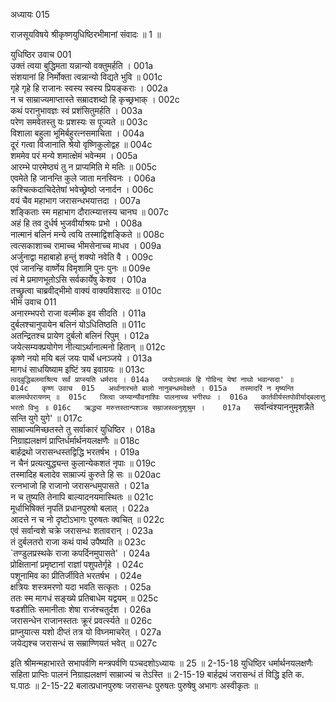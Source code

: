 अध्यायः 015

राजसूयविषये श्रीकृष्णयुधिष्ठिरभीमानां संवादः ॥ 1 ॥
	
युधिष्ठिर उवाच 	001  
उक्तं त्वया बुद्धिमता यन्नान्यो वक्तुमर्हति ।	001a  
संशयानां हि निर्मोक्ता त्वन्नान्यो विद्यते भुवि ॥	001c  
गृहे गृहे हि राजानः स्वस्य स्वस्य प्रियङ्कराः ।	002a  
न च साम्राज्यमाप्तास्ते सम्रादशब्दो हि कृच्छ्रभाक् ।	002c  
कथं परानुभावज्ञः स्वं प्रशंसितुमर्हति ।	003a  
परेण समवेतस्तु यः प्रशस्यः स पूज्यते ॥	003c  
विशाला बहुला भूमिर्बहुरत्नसमाचिता ।	004a  
दूरं गत्वा विजानाति श्रेयो वृष्णिकुलोद्वह ॥	004c  
शममेव परं मन्ये शमात्क्षेमं भवेन्मम ।	005a  
आरम्भे पारमेष्ठ्यं तु न प्राप्यमिति मे मतिः ॥	005c  
एवमेते हि जानन्ति कुले जाता मनस्विनः ।	006a  
कश्चित्कदाचिदेतेषां भवेच्छ्रेष्ठो जनार्दन ।	006c  
वयं चैव महाभाग जरासन्धभयात्तदा ।	007a  
शङ्किताः स्म महाभाग दौरात्म्यात्तस्य चानघ ॥	007c  
अहं हि तव दुर्धर्ष भुजवीर्याश्रयः प्रभो ।	008a  
नात्मानं बलिनं मन्ये त्वयि तस्माद्विशङ्किते ॥	008c  
त्वत्सकाशाच्च रामाच्च भीमसेनाच्च माधव ।	009a  
अर्जुनाद्वा महाबाहो हन्तुं शक्यो नवेति वै ।	009c  
एवं जानन्हि वार्ष्णेय विमृशामि पुनः पुनः ॥	009e  
त्वं मे प्रमाणभूतोऽसि सर्वकार्येषु केशव ।	010a  
तच्छ्रुत्वा चाब्रवीद्भीमो वाक्यं वाक्यविशारदः ॥	010c  
भीम उवाच 	011  
अनारम्भपरो राजा वल्मीक इव सीदति ।	011a  
दुर्बलश्चानुपायेन बलिनं योऽधितिष्ठति ॥	011c  
अतन्द्रितश्च प्रायेण दुर्बलो बलिनं रिपुम् ।	012a  
जयेत्सम्यक्प्रयोगेण नीत्याऽर्थानात्मनो हितान् ॥	012c  
कृष्णे नयो मयि बलं जयः पार्थे धनञ्जये ।	013a  
मागधं साधयिष्याम इष्टिं त्रय इवाग्रयः ॥	013c  
`त्वद्बुद्धिबलमाश्रित्य सर्वं प्राप्स्यति धर्मराद ।	014a  
जयोऽस्माकं हि गोविन्द येषां नाथो भवान्सदा' ॥	014c  
कृष्ण उवाच 	015  
अर्थानारभते बालो नानुबन्धमवेक्षते ।	015a  
तस्मादरिं न मृष्यन्ति बालमर्थपरायणम् ॥	015c  
जित्वा जय्यान्यौवनाश्विः पालनाच्च भगीरथः ।	016a  
कार्तवीर्यस्तपोवीर्याद्बलात्तु भरतो विभुः ॥	016c  
ऋद्ध्या मरुत्तस्तान्पशञ्च सम्राजस्त्वनुशुश्रुम ।	017a  
`सर्वान्वंश्याननुमृशन्नैते सन्ति युगे युगे' ॥	017c  
साम्राज्यमिच्छतस्ते तु सर्वाकारं युधिष्ठिर ।	018a  
निग्राह्यलक्षणं प्राप्तिर्धर्मार्थनयलक्षणैः ॥	018c  
बार्हद्रथो जरासन्धस्तद्विद्धि भरतर्षभ ।	019a  
न चैनं प्रत्यत्युद्ध्यन्त कुलान्येकशतं नृपाः ॥	019c  
तस्मादिह बलादेव साम्राज्यं कुरुते हि सः ॥	020ac  
रत्नभाजो हि राजानो जरासन्धमुपासते ।	021a  
न च तुष्यति तेनापि बाल्यादनयमास्थितः ॥	021c  
मूर्धाभिषिक्तं नृपतिं प्रधानपुरुषो बलात् ।	022a  
आदत्ते न च नो दृष्टोऽभागः पुरुषतः क्वचित् ॥	022c  
एवं सर्वान्वशे चक्रे जरासन्धः शतावरान् ।	023a  
तं दुर्बलतरो राजा कथं पार्थ उपैष्यति ॥	023c  
`तण्डुलप्रस्थके राजा कपर्दिनमुपासते' ।	024a  
प्रोक्षितानां प्रमृष्टानां राज्ञां पशुपतेर्गृहे ।	024c  
पशूनामिव का प्रीतिर्जीविते भरतर्षभ । 	024e  
क्षत्रियः शस्त्रमरणो यदा भवति सत्कृतः ।	025a  
ततः स्म मागधं सङ्ख्ये प्रतिबाधेम यद्वयम् ॥	025c  
षडशीतिः समानीताः शेषा राजंश्चतुर्दश ।	026a  
जरासन्धेन राजानस्ततः क्रूरं प्रवर्त्स्यते ॥	026c  
प्राप्नुयात्स यशो दीप्तं तत्र यो विघ्नमाचरेत् ।	027a  
जयेद्यश्च जरासन्धं स सम्राण्णियतं भवेत् ॥ 	027c  

इति श्रीमन्महाभारते सभापर्वणि मन्त्रपर्वणि पञ्चदशोऽध्यायः ॥ 25 ॥
2-15-18 युधिष्ठिर धर्मार्थनयलक्षणैः सहिता प्राप्तिः पालनं निग्राह्यलक्षणं साम्राज्यं च तेऽस्ति ॥
 2-15-19 बार्हद्रथं जरासन्धं तं विद्धि इति क. घ.पाठः ॥
 2-15-22 बलात्प्रधानपुरुषः जरासन्धः पुरुषतः पुरुषेषु अभागः अस्वीकृतः ॥
